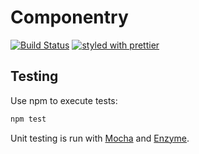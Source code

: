 # Componentry
[![Build Status](https://travis-ci.org/crystal-ball/componentry.svg?branch=master)](https://travis-ci.org/crystal-ball/componentry)
[![styled with prettier](https://img.shields.io/badge/styled_with-prettier-ff69b4.svg)](https://github.com/prettier/prettier)

## Testing
Use npm to execute tests:
```bash
npm test
```

Unit testing is run with [Mocha](https://mochajs.org/) and
[Enzyme](http://airbnb.io/enzyme/).
